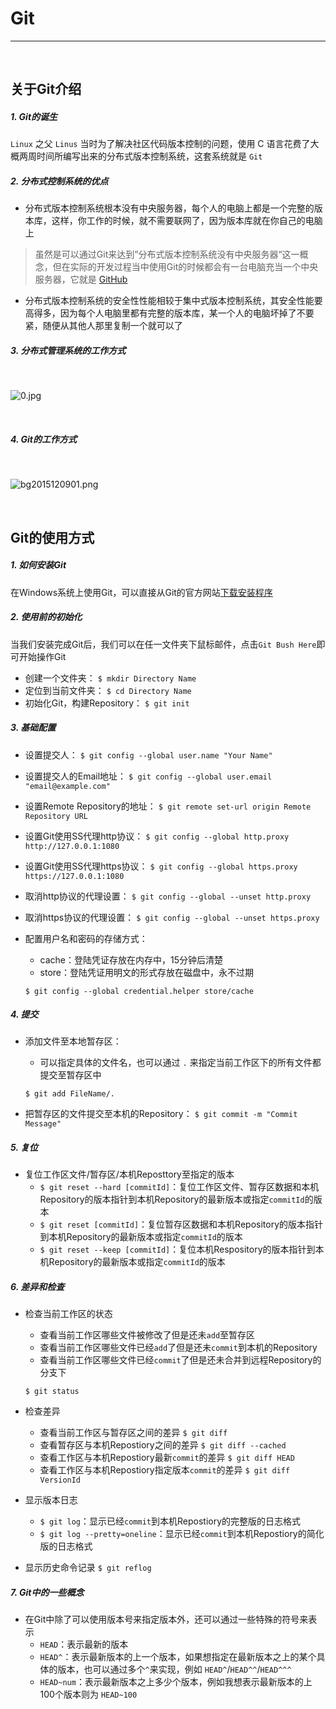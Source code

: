 # Git
---

<br/>

## 关于Git介绍

##### 1. Git的诞生
`Linux` 之父 `Linus` 当时为了解决社区代码版本控制的问题，使用 C 语言花费了大概两周时间所编写出来的分布式版本控制系统，这套系统就是 `Git`
##### 2. 分布式控制系统的优点
- 分布式版本控制系统根本没有中央服务器，每个人的电脑上都是一个完整的版本库，这样，你工作的时候，就不需要联网了，因为版本库就在你自己的电脑上  
> 虽然是可以通过Git来达到”分布式版本控制系统没有中央服务器“这一概念，但在实际的开发过程当中使用Git的时候都会有一台电脑充当一个中央服务器，它就是 [GitHub](https://github.com/ "Go!")
- 分布式版本控制系统的安全性性能相较于集中式版本控制系统，其安全性能要高得多，因为每个人电脑里都有完整的版本库，某一个人的电脑坏掉了不要紧，随便从其他人那里复制一个就可以了
##### 3. 分布式管理系统的工作方式

<br/>

![0.jpg](https://i.loli.net/2019/07/12/5d27f53875c0148819.jpg)

<br/>

##### 4. Git的工作方式

<br/>

![bg2015120901.png](https://i.loli.net/2019/07/12/5d283cd23a90693337.png)

<br/>

## Git的使用方式

##### 1. 如何安装Git
在Windows系统上使用Git，可以直接从Git的官方网站[下载安装程序](https://git-scm.com/downloads)

##### 2. 使用前的初始化
当我们安装完成Git后，我们可以在任一文件夹下鼠标邮件，点击`Git Bush Here`即可开始操作Git
- 创建一个文件夹：
`$ mkdir Directory Name`
- 定位到当前文件夹：
`$ cd Directory Name`
- 初始化Git，构建Repository：
`$ git init`  

##### 3. 基础配置
- 设置提交人：
`$ git config --global user.name "Your Name"`
- 设置提交人的Email地址：
`$ git config --global user.email "email@example.com"`
- 设置Remote Repository的地址：
`$ git remote set-url origin Remote Repository URL`
- 设置Git使用SS代理http协议：
`$ git config --global http.proxy http://127.0.0.1:1080`
- 设置Git使用SS代理https协议：
`$ git config --global https.proxy https://127.0.0.1:1080`
- 取消http协议的代理设置：
`$ git config --global --unset http.proxy`
- 取消https协议的代理设置：
`$ git config --global --unset https.proxy`
- 配置用户名和密码的存储方式：
  - cache：登陆凭证存放在内存中，15分钟后清楚
  - store：登陆凭证用明文的形式存放在磁盘中，永不过期  
  
  `$ git config --global credential.helper store/cache`

##### 4. 提交
- 添加文件至本地暂存区：
  - 可以指定具体的文件名，也可以通过 `.` 来指定当前工作区下的所有文件都提交至暂存区中

  `$ git add FileName/.`
- 把暂存区的文件提交至本机的Repository：
`$ git commit -m "Commit Message"`

##### 5. 复位
- 复位工作区文件/暂存区/本机Reposttory至指定的版本
  - `$ git reset --hard [commitId]`：复位工作区文件、暂存区数据和本机Repository的版本指针到本机Repository的最新版本或指定`commitId`的版本
  - `$ git reset [commitId]`：复位暂存区数据和本机Repository的版本指针到本机Repository的最新版本或指定`commitId`的版本
  - `$ git reset --keep [commitId]`：复位本机Respository的版本指针到本机Repository的最新版本或指定`commitId`的版本


##### 6. 差异和检查
- 检查当前工作区的状态
  - 查看当前工作区哪些文件被修改了但是还未`add`至暂存区
  - 查看当前工作区哪些文件已经`add`了但是还未`commit`到本机的Repository
  - 查看当前工作区哪些文件已经`commit`了但是还未合并到远程Repository的分支下
  
  `$ git status`

- 检查差异
    - 查看当前工作区与暂存区之间的差异
    `$ git diff`
    - 查看暂存区与本机Repostiory之间的差异
    `$ git diff --cached`
    - 查看工作区与本机Repostiory最新`commit`的差异
    `$ git diff HEAD`
    - 查看工作区与本机Repostiory指定版本`commit`的差异
    `$ git diff VersionId`
- 显示版本日志
    - `$ git log`：显示已经`commit`到本机Repostiory的完整版的日志格式
    - `$ git log --pretty=oneline`：显示已经`commit`到本机Repostiory的简化版的日志格式
- 显示历史命令记录
`$ git reflog`

##### 7. Git中的一些概念
- 在Git中除了可以使用版本号来指定版本外，还可以通过一些特殊的符号来表示
    - `HEAD`：表示最新的版本
    - `HEAD^`：表示最新版本的上一个版本，如果想指定在最新版本之上的某个具体的版本，也可以通过多个`^`来实现，例如 `HEAD^`/`HEAD^^`/`HEAD^^^`
    - `HEAD~num`：表示最新版本之上多少个版本，例如我想表示最新版本的上100个版本则为 `HEAD~100`
